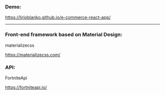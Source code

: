 ### Demo: 
<https://lirioblanko.github.io/e-commerce-react-app/> 

***
### Front-end framework based on Material Design: 

materializecss 

https://materializecss.com/

### API:

FortniteApi

https://fortniteapi.io/
